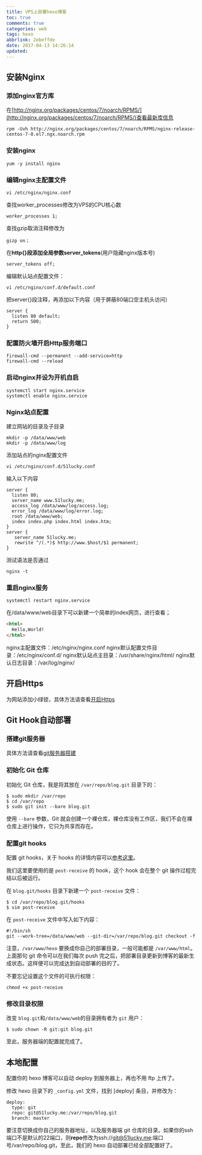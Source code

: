 ```yaml
---
title: VPS上部署hexo博客
toc: true
comments: true
categories: web
tags: hexo
abbrlink: 2ebeffde
date: 2017-04-13 14:26:14
updated:
---
```


## 安装Nginx

### 添加nginx官方库

在[http://nginx.org/packages/centos/7/noarch/RPMS/](http://nginx.org/packages/centos/7/noarch/RPMS/)查看最新库信息

```shell
rpm -Uvh http://nginx.org/packages/centos/7/noarch/RPMS/nginx-release-centos-7-0.el7.ngx.noarch.rpm
```
<!-- more -->
### 安装nginx

```shell
yum -y install nginx
```

### 编辑nginx主配置文件

```shell
vi /etc/nginx/nginx.conf
```

查找worker_processes修改为VPS的CPU核心数

```
worker_processes 1;
```

查找gzip取消注释修改为

```shell
gizp on；
```

在**http{}**段添加全局参数**server_tokens**(用户隐藏nginx版本号)

```shell
server_tokens off;
```

编辑默认站点配置文件：

```shell
vi /etc/nginx/conf.d/default.conf
```

把server{}段注释，再添加以下内容（用于屏蔽80端口空主机头访问）

```
server {
  listen 80 default;
  return 500;
}
```

### 配置防火墙开启Http服务端口

```shell
firewall-cmd --permanent --add-service=http
firewall-cmd --reload
```

### 启动nginx并设为开机自启

```shell
systemctl start nginx.service
systemctl enable nginx.service
```

### Nginx站点配置

建立网站的目录及子目录

```shell
mkdir -p /data/www/web
mkdir -p /data/www/log
```

添加站点的nginx配置文件

```shell
vi /etc/nginx/conf.d/51lucky.conf
```

输入以下内容

```shell
server {
  listen 80;
  server_name www.51lucky.me;
  access_log /data/www/log/access.log;
  error_log /data/www/log/error.log;
  root /data/www/web;
  index index.php index.html index.htm;
}
server {
   server_name 51lucky.me;
   rewrite ^/(.*)$ http://www.$host/$1 permanent;
}
```

测试语法是否通过

```she
nginx -t
```

### 重启nginx服务

```she
systemctl restart nginx.service
```

在/data/www/web目录下可以新建一个简单的index网页，进行查看；

```html
<html>
  Hello,World!
</html>
```

nginx主配置文件：/etc/nginx/nginx.conf
nginx默认配置文件目录：/etc/nginx/conf.d/
nginx默认站点主目录：/usr/share/nginx/html/
nginx默认日志目录：/var/log/nginx/

## 开启Https

为网站添加小绿锁，具体方法请查看[开启Https](/posts/3add964c/)


## Git Hook自动部署

### 搭建git服务器

具体方法请查看[git服务器搭建](/posts/64b5e8d2/)

### 初始化 Git 仓库

初始化 Git 仓库，我是将其放在 `/var/repo/blog.git` 目录下的：

```
$ sudo mkdir /var/repo
$ cd /var/repo
$ sudo git init --bare blog.git
```

使用 `--bare` 参数，Git 就会创建一个裸仓库，裸仓库没有工作区，我们不会在裸仓库上进行操作，它只为共享而存在。

### 配置git hooks

配置 git hooks，关于 hooks 的详情内容可以[参考这里](https://git-scm.com/book/zh/v2/%E8%87%AA%E5%AE%9A%E4%B9%89-Git-Git-%E9%92%A9%E5%AD%90)。

我们这里要使用的是 `post-receive` 的 hook，这个 hook 会在整个 git 操作过程完结以后被运行。

在 `blog.git/hooks` 目录下新建一个 `post-receive` 文件：

```
$ cd /var/repo/blog.git/hooks
$ vim post-receive
```

在 `post-receive` 文件中写入如下内容：

```
#!/bin/sh
git --work-tree=/data/www/web --git-dir=/var/repo/blog.git checkout -f
```

注意，`/var/www/hexo` 要换成你自己的部署目录，一般可能都是 `/var/www/html`。上面那句 git 命令可以在我们每次 push 完之后，把部署目录更新到博客的最新生成状态。这样便可以完成达到自动部署的目的了。

不要忘记设置这个文件的可执行权限：

```
chmod +x post-receive
```

### 修改目录权限

改变 `blog.git`和`/data/www/web`的目录拥有者为 `git` 用户：

```
$ sudo chown -R git:git blog.git
```

至此，服务器端的配置就完成了。

## 本地配置

配置你的 hexo 博客可以自动 deploy 到服务器上，再也不用 ftp 上传了。

修改 hexo 目录下的 `_config.yml` 文件，找到 [deploy] 条目，并修改为：

```
deploy:
  type: git
  repo: git@51lucky.me:/var/repo/blog.git
  branch: master
```

要注意切换成你自己的服务器地址，以及服务器端 git 仓库的目录。如果你的ssh端口不是默认的22端口，则**repo**修改为ssh://git@51lucky.me:端口号/var/repo/blog.git，至此，我们的 hexo 自动部署已经全部配置好了。

